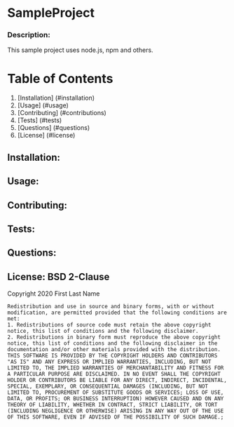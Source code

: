 # SampleProject 

### Description: 
 This sample project uses node.js, npm and others.


# Table of Contents 

1. [Installation] (#installation)
2. [Usage] (#usage)
3. [Contributing] (#contributions)
4. [Tests] (#tests)
5. [Questions] (#questions)
6. [License] (#license)


## Installation:  



## Usage:  



## Contributing:  



## Tests: 



## Questions: 


 
## License: BSD 2-Clause 

Copyright 2020 First Last Name 

    Redistribution and use in source and binary forms, with or without modification, are permitted provided that the following conditions are met:
    1. Redistributions of source code must retain the above copyright notice, this list of conditions and the following disclaimer.
    2. Redistributions in binary form must reproduce the above copyright notice, this list of conditions and the following disclaimer in the documentation and/or other materials provided with the distribution.
    THIS SOFTWARE IS PROVIDED BY THE COPYRIGHT HOLDERS AND CONTRIBUTORS "AS IS" AND ANY EXPRESS OR IMPLIED WARRANTIES, INCLUDING, BUT NOT LIMITED TO, THE IMPLIED WARRANTIES OF MERCHANTABILITY AND FITNESS FOR A PARTICULAR PURPOSE ARE DISCLAIMED. IN NO EVENT SHALL THE COPYRIGHT HOLDER OR CONTRIBUTORS BE LIABLE FOR ANY DIRECT, INDIRECT, INCIDENTAL, SPECIAL, EXEMPLARY, OR CONSEQUENTIAL DAMAGES (INCLUDING, BUT NOT LIMITED TO, PROCUREMENT OF SUBSTITUTE GOODS OR SERVICES; LOSS OF USE, DATA, OR PROFITS; OR BUSINESS INTERRUPTION) HOWEVER CAUSED AND ON ANY THEORY OF LIABILITY, WHETHER IN CONTRACT, STRICT LIABILITY, OR TORT (INCLUDING NEGLIGENCE OR OTHERWISE) ARISING IN ANY WAY OUT OF THE USE OF THIS SOFTWARE, EVEN IF ADVISED OF THE POSSIBILITY OF SUCH DAMAGE.;

